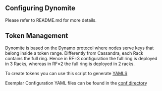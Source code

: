 ## Configuring Dynomite
Please refer to README.md for more details.

## Token Management
Dynomite is based on the Dynamo protocol where nodes serve keys that belong inside a token range. Differently from Cassandra, each Rack contains the full ring. Hence in RF=3 configuration the full ring is deployed in 3 Racks, whereas in RF=2 the full ring is deployed in 2 racks.

To create tokens you can use this script to generate [YAMLS](https://github.com/Netflix/dynomite/blob/dev/scripts/dynomite/generate_yamls.py)

Exemplar Configuration YAML files can be found in the [conf directory](https://github.com/Netflix/dynomite/tree/dev/conf)
